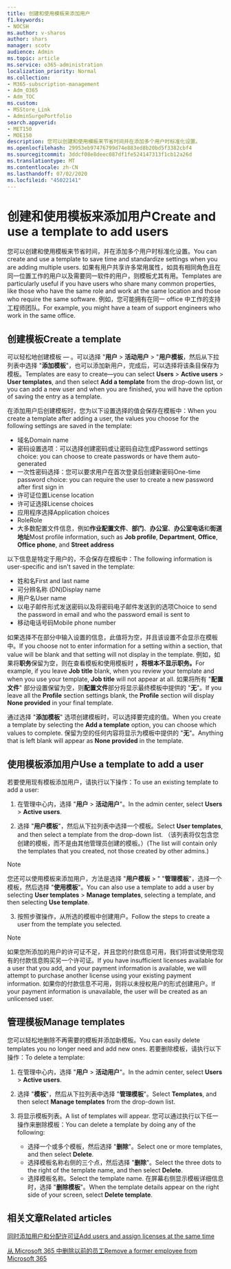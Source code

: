 ```yaml
---
title: 创建和使用模板来添加用户
f1.keywords:
- NOCSH
ms.author: v-sharos
author: shars
manager: scotv
audience: Admin
ms.topic: article
ms.service: o365-administration
localization_priority: Normal
ms.collection:
- M365-subscription-management
- Adm_O365
- Adm_TOC
ms.custom:
- MSStore_Link
- AdminSurgePortfolio
search.appverid:
- MET150
- MOE150
description: 您可以创建和使用模板来节省时间并在添加多个用户时标准化设置。
ms.openlocfilehash: 29953eb97476799d74e883ed8b20bd5f3382cbf4
ms.sourcegitcommit: 3ddcf08e8deec087df1fe524147313f1cb12a26d
ms.translationtype: MT
ms.contentlocale: zh-CN
ms.lasthandoff: 07/02/2020
ms.locfileid: "45022141"
---
```

# <a name="create-and-use-a-template-to-add-users"></a><span data-ttu-id="ef9a1-103">创建和使用模板来添加用户</span><span class="sxs-lookup"><span data-stu-id="ef9a1-103">Create and use a template to add users</span></span>

<span data-ttu-id="ef9a1-104">您可以创建和使用模板来节省时间，并在添加多个用户时标准化设置。</span><span class="sxs-lookup"><span data-stu-id="ef9a1-104">You can create and use a template to save time and standardize settings when you are adding multiple users.</span></span> <span data-ttu-id="ef9a1-105">如果有用户共享许多常用属性，如具有相同角色且在同一位置工作的用户以及需要同一软件的用户，则模板尤其有用。</span><span class="sxs-lookup"><span data-stu-id="ef9a1-105">Templates are particularly useful if you have users who share many common properties, like those who have the same role and work at the same location and those who require the same software.</span></span> <span data-ttu-id="ef9a1-106">例如，您可能拥有在同一 office 中工作的支持工程师团队。</span><span class="sxs-lookup"><span data-stu-id="ef9a1-106">For example, you might have a team of support engineers who work in the same office.</span></span>  

## <a name="create-a-template"></a><span data-ttu-id="ef9a1-107">创建模板</span><span class="sxs-lookup"><span data-stu-id="ef9a1-107">Create a template</span></span>

<span data-ttu-id="ef9a1-108">可以轻松地创建模板 &mdash; 。可以选择 "**用户**  >  **活动用户**  >  "**用户模板**，然后从下拉列表中选择 "**添加模板**"，也可以添加新用户，完成后，可以选择将该条目保存为模板。</span><span class="sxs-lookup"><span data-stu-id="ef9a1-108">Templates are easy to create&mdash;you can select **Users** > **Active users** > **User templates**, and then select **Add a template** from the drop-down list, or you can add a new user and when you are finished, you will have the option of saving the entry as a template.</span></span>

<span data-ttu-id="ef9a1-109">在添加用户后创建模板时，您为以下设置选择的值会保存在模板中：</span><span class="sxs-lookup"><span data-stu-id="ef9a1-109">When you create a template after adding a user, the values you choose for the following settings are saved in the template:</span></span>

- <span data-ttu-id="ef9a1-110">域名</span><span class="sxs-lookup"><span data-stu-id="ef9a1-110">Domain name</span></span>
- <span data-ttu-id="ef9a1-111">密码设置选项：可以选择创建密码或让密码自动生成</span><span class="sxs-lookup"><span data-stu-id="ef9a1-111">Password settings choice: you can choose to create passwords or have them auto-generated</span></span>
- <span data-ttu-id="ef9a1-112">一次性密码选择：您可以要求用户在首次登录后创建新密码</span><span class="sxs-lookup"><span data-stu-id="ef9a1-112">One-time password choice: you can require the user to create a new password after first sign in</span></span>
- <span data-ttu-id="ef9a1-113">许可证位置</span><span class="sxs-lookup"><span data-stu-id="ef9a1-113">License location</span></span>
- <span data-ttu-id="ef9a1-114">许可证选择</span><span class="sxs-lookup"><span data-stu-id="ef9a1-114">License choices</span></span>
- <span data-ttu-id="ef9a1-115">应用程序选择</span><span class="sxs-lookup"><span data-stu-id="ef9a1-115">Application choices</span></span>
- <span data-ttu-id="ef9a1-116">Role</span><span class="sxs-lookup"><span data-stu-id="ef9a1-116">Role</span></span>
- <span data-ttu-id="ef9a1-117">大多数配置文件信息，例如**作业配置文件**、**部门**、**办公室**、**办公室电话**和**街道地址**</span><span class="sxs-lookup"><span data-stu-id="ef9a1-117">Most profile information, such as **Job profile**, **Department**, **Office**, **Office phone**, and **Street address**</span></span> 

<span data-ttu-id="ef9a1-118">以下信息是特定于用户的，不会保存在模板中：</span><span class="sxs-lookup"><span data-stu-id="ef9a1-118">The following information is user-specific and isn't saved in the template:</span></span>

- <span data-ttu-id="ef9a1-119">姓和名</span><span class="sxs-lookup"><span data-stu-id="ef9a1-119">First and last name</span></span>
- <span data-ttu-id="ef9a1-120">可分辨名称 (DN)</span><span class="sxs-lookup"><span data-stu-id="ef9a1-120">Display name</span></span>
- <span data-ttu-id="ef9a1-121">用户名</span><span class="sxs-lookup"><span data-stu-id="ef9a1-121">User name</span></span>
- <span data-ttu-id="ef9a1-122">以电子邮件形式发送密码以及将密码电子邮件发送到的选项</span><span class="sxs-lookup"><span data-stu-id="ef9a1-122">Choice to send the password in email and who the password email is sent to</span></span>
- <span data-ttu-id="ef9a1-123">移动电话号码</span><span class="sxs-lookup"><span data-stu-id="ef9a1-123">Mobile phone number</span></span>

<span data-ttu-id="ef9a1-124">如果选择不在部分中输入设置的信息，此值将为空，并且该设置不会显示在模板中。</span><span class="sxs-lookup"><span data-stu-id="ef9a1-124">If you choose not to enter information for a setting within a section, that value will be blank and that setting will not display in the template.</span></span> <span data-ttu-id="ef9a1-125">例如，如果将**职务**保留为空，则在查看模板和使用模板时 **，将根本不显示职务。**</span><span class="sxs-lookup"><span data-stu-id="ef9a1-125">For example, if you leave **Job title** blank, when you review your template and when you use your template, **Job title** will not appear at all.</span></span> <span data-ttu-id="ef9a1-126">如果将所有 "**配置文件**" 部分设置保留为空，则**配置文件**部分将显示最终模板中提供的 "**无**"。</span><span class="sxs-lookup"><span data-stu-id="ef9a1-126">If you leave all the **Profile** section settings blank, the **Profile** section will display **None provided** in your final template.</span></span>

<span data-ttu-id="ef9a1-127">通过选择 "**添加模板**" 选项创建模板时，可以选择要完成的值。</span><span class="sxs-lookup"><span data-stu-id="ef9a1-127">When you create a template by selecting the **Add a template** option, you can choose which values to complete.</span></span> <span data-ttu-id="ef9a1-128">保留为空的任何内容将显示为模板中提供的 "**无**"。</span><span class="sxs-lookup"><span data-stu-id="ef9a1-128">Anything that is left blank will appear as **None provided** in the template.</span></span>

## <a name="use-a-template-to-add-a-user"></a><span data-ttu-id="ef9a1-129">使用模板添加用户</span><span class="sxs-lookup"><span data-stu-id="ef9a1-129">Use a template to add a user</span></span>

<span data-ttu-id="ef9a1-130">若要使用现有模板添加用户，请执行以下操作：</span><span class="sxs-lookup"><span data-stu-id="ef9a1-130">To use an existing template to add a user:</span></span>

1. <span data-ttu-id="ef9a1-131">在管理中心内，选择 "**用户**  >  **活动用户**"。</span><span class="sxs-lookup"><span data-stu-id="ef9a1-131">In the admin center, select **Users** > **Active users**.</span></span>

2. <span data-ttu-id="ef9a1-132">选择 "**用户模板**"，然后从下拉列表中选择一个模板。</span><span class="sxs-lookup"><span data-stu-id="ef9a1-132">Select **User templates**, and then select a template from the drop-down list.</span></span> <span data-ttu-id="ef9a1-133">（该列表将仅包含您创建的模板，而不是由其他管理员创建的模板。）</span><span class="sxs-lookup"><span data-stu-id="ef9a1-133">(The list will contain only the templates that you created, not those created by other admins.)</span></span>

 > [!NOTE]
 > <span data-ttu-id="ef9a1-134">您还可以使用模板来添加用户，方法是选择 "**用户模板**  >  " "**管理模板**"，选择一个模板，然后选择 "**使用模板**"。</span><span class="sxs-lookup"><span data-stu-id="ef9a1-134">You can also use a template to add a user by selecting **User templates** > **Manage templates**, selecting a template, and then selecting **Use template**.</span></span>

3. <span data-ttu-id="ef9a1-135">按照步骤操作，从所选的模板中创建用户。</span><span class="sxs-lookup"><span data-stu-id="ef9a1-135">Follow the steps to create a user from the template you selected.</span></span>

> [!NOTE]
> <span data-ttu-id="ef9a1-136">如果您所添加的用户的许可证不足，并且您的付款信息可用，我们将尝试使用您现有的付款信息购买另一个许可证。</span><span class="sxs-lookup"><span data-stu-id="ef9a1-136">If you have insufficient licenses available for a user that you add, and your payment information is available, we will attempt to purchase another license using your existing payment information.</span></span> <span data-ttu-id="ef9a1-137">如果你的付款信息不可用，则将以未授权用户的形式创建用户。</span><span class="sxs-lookup"><span data-stu-id="ef9a1-137">If your payment information is unavailable, the user will be created as an unlicensed user.</span></span>

## <a name="manage-templates"></a><span data-ttu-id="ef9a1-138">管理模板</span><span class="sxs-lookup"><span data-stu-id="ef9a1-138">Manage templates</span></span>

<span data-ttu-id="ef9a1-139">您可以轻松地删除不再需要的模板并添加新模板。</span><span class="sxs-lookup"><span data-stu-id="ef9a1-139">You can easily delete templates you no longer need and add new ones.</span></span> <span data-ttu-id="ef9a1-140">若要删除模板，请执行以下操作：</span><span class="sxs-lookup"><span data-stu-id="ef9a1-140">To delete a template:</span></span>

1. <span data-ttu-id="ef9a1-141">在管理中心内，选择 "**用户**  >  **活动用户**"。</span><span class="sxs-lookup"><span data-stu-id="ef9a1-141">In the admin center, select **Users** > **Active users**.</span></span>

2. <span data-ttu-id="ef9a1-142">选择 "**模板**"，然后从下拉列表中选择 "**管理模板**"。</span><span class="sxs-lookup"><span data-stu-id="ef9a1-142">Select **Templates**, and then select **Manage templates** from the drop-down list.</span></span>

3. <span data-ttu-id="ef9a1-143">将显示模板列表。</span><span class="sxs-lookup"><span data-stu-id="ef9a1-143">A list of templates will appear.</span></span> <span data-ttu-id="ef9a1-144">您可以通过执行以下任一操作来删除模板：</span><span class="sxs-lookup"><span data-stu-id="ef9a1-144">You can delete a template by doing any of the following:</span></span>
    - <span data-ttu-id="ef9a1-145">选择一个或多个模板，然后选择 "**删除**"。</span><span class="sxs-lookup"><span data-stu-id="ef9a1-145">Select one or more templates, and then select **Delete**.</span></span> 
    - <span data-ttu-id="ef9a1-146">选择模板名称右侧的三个点，然后选择 "**删除**"。</span><span class="sxs-lookup"><span data-stu-id="ef9a1-146">Select the three dots to the right of the template name, and then select **Delete**.</span></span>
    - <span data-ttu-id="ef9a1-147">选择模板名称。</span><span class="sxs-lookup"><span data-stu-id="ef9a1-147">Select the template name.</span></span> <span data-ttu-id="ef9a1-148">在屏幕右侧显示模板详细信息时，选择 "**删除模板**"。</span><span class="sxs-lookup"><span data-stu-id="ef9a1-148">When the template details appear on the right side of your screen, select **Delete template**.</span></span>

## <a name="related-articles"></a><span data-ttu-id="ef9a1-149">相关文章</span><span class="sxs-lookup"><span data-stu-id="ef9a1-149">Related articles</span></span>

[<span data-ttu-id="ef9a1-150">同时添加用户和分配许可证</span><span class="sxs-lookup"><span data-stu-id="ef9a1-150">Add users and assign licenses at the same time</span></span>](add-users.md)

[<span data-ttu-id="ef9a1-151">从 Microsoft 365 中删除以前的员工</span><span class="sxs-lookup"><span data-stu-id="ef9a1-151">Remove a former employee from Microsoft 365</span></span>](remove-former-employee.md)
  
